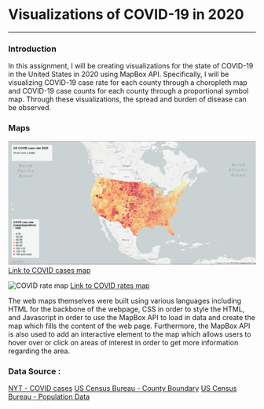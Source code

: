# Visualizations of COVID-19 in 2020
---
### Introduction 
In this assignment, I will be creating visualizations for the state of COVID-19 in the United States in 2020 using MapBox API. Specifically, I will be visualizing COVID-19 case rate for each county through a choropleth map and COVID-19 case counts for each county through a proportional symbol map. Through these visualizations, the spread and burden of disease can be observed. 


### Maps
![COVID case map](img/map1.png)
[Link to COVID cases map](https://eaks2.github.io/2020_Covid_geog458/map1.html)

![COVID rate map](img/map2.png)
[Link to COVID rates map](https://eaks2.github.io/2020_Covid_geog458/map2.html)

The web maps themselves were built using various languages including HTML for the backbone of the webpage, CSS in order to style the HTML, and Javascript in order to use the MapBox API to load in data and create the map which fills the content of the web page. Furthermore, the MapBox API is also used to add an interactive element to the map which allows users to hover over or click on areas of interest in order to get more information regarding the area. 


### Data Source : 
[NYT - COVID cases](https://github.com/nytimes/covid-19-data/blob/43d32dde2f87bd4dafbb7d23f5d9e878124018b8/live/us-counties.csv)
[US Census Bureau - County Boundary](https://www.census.gov/geographies/mapping-files/time-series/geo/carto-boundary-file.html)
[US Census Bureau - Population Data](https://data.census.gov/cedsci/table?g=0100000US%24050000&d=ACS%205-Year%20Estimates%20Data%20Profiles&tid=ACSDP5Y2018.DP05&hidePreview=true)



